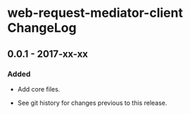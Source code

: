 # web-request-mediator-client ChangeLog

## 0.0.1 - 2017-xx-xx

### Added
- Add core files.

- See git history for changes previous to this release.
